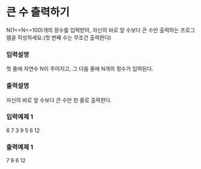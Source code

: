 # 큰 수 출력하기

N(1<=N<=100)개의 정수를 입력받아, 자신의 바로 앞 수보다 큰 수만 출력하는 프로그램을 작성하세요.(첫 번째 수는 무조건 출력한다)

### 입력설명

첫 줄에 자연수 N이 주어지고, 그 다음 줄에 N개의 정수가 입력된다.

### 출력설명

자신의 바로 앞 수보다 큰 수만 한 줄로 출력한다.

### 입력예제 1

6
7 3 9 5 6 12

### 출력예제 1

7 9 6 12
